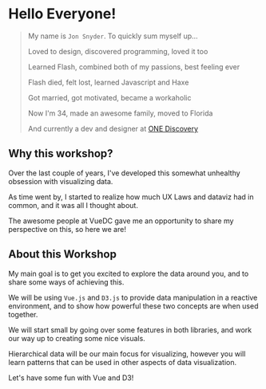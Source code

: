 # Hello Everyone!

> My name is `Jon Snyder`. To quickly sum myself up...
>
> Loved to design, discovered programming, loved it too
>
> Learned Flash, combined both of my passions, best feeling ever
>
> Flash died, felt lost, learned Javascript and Haxe
>
> Got married, got motivated, became a workaholic
>
> Now I'm 34, made an awesome family, moved to Florida
>
> And currently a dev and designer at [ONE Discovery](http://onediscovery.com)

## Why this workshop?

Over the last couple of years, I've developed this somewhat unhealthy obsession with visualizing data.

As time went by, I started to realize how much UX Laws and dataviz had in common, and it was all I thought about.

The awesome people at VueDC gave me an opportunity to share my perspective on this, so here we are!

## About this Workshop

My main goal is to get you excited to explore the data around you, and to share some ways of achieving this.

We will be using `Vue.js` and `D3.js` to provide data manipulation in a reactive environment, and to show how powerful these two concepts are when used together.

We will start small by going over some features in both libraries, and work our way up to creating some nice visuals.

Hierarchical data will be our main focus for visualizing, however you will learn patterns that can be used in other aspects of data visualization.

Let's have some fun with Vue and D3!
